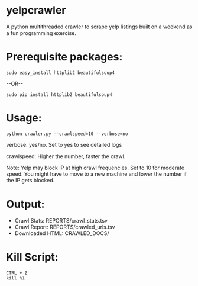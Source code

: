 yelpcrawler
===========

A python multithreaded crawler to scrape yelp listings built on a weekend as a fun programming exercise.

Prerequisite packages:
=============

    sudo easy_install httplib2 beautifulsoup4

--OR--

    sudo pip install httplib2 beautifulsoup4

Usage:
=======

    python crawler.py --crawlspeed=10 --verbose=no

verbose: yes/no. Set to yes to see detailed logs

crawlspeed: Higher the number, faster the crawl.

Note: Yelp may block IP at high crawl frequencies. Set to 10 for moderate speed. 
      You might have to move to a new machine and lower the number if the IP gets blocked.

Output:
=========
* Crawl Stats: REPORTS/crawl_stats.tsv
* Crawl Report: REPORTS/crawled_urls.tsv
* Downloaded HTML: CRAWLED_DOCS/

Kill Script:
==========

    CTRL + Z
    kill %1

